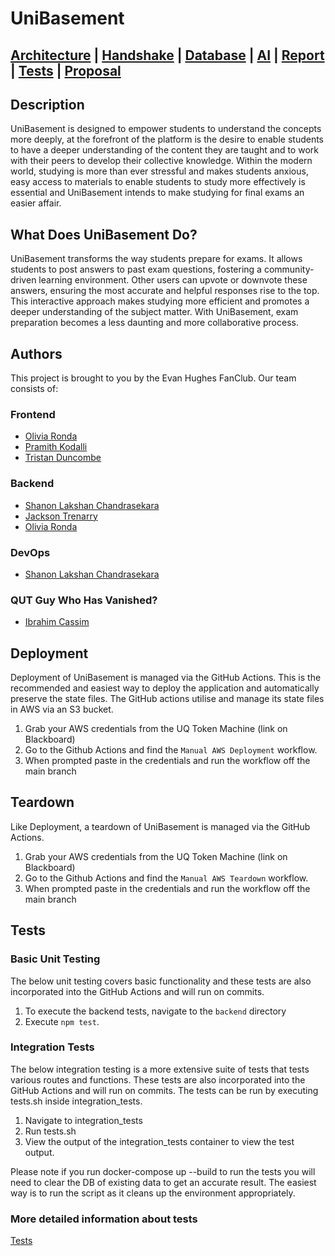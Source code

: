 # UniBasement

## [Architecture](model/ARCHITECTURE.md) | [Handshake](docs/HANDSHAKE.md) | [Database](docs/DATABASE.md) | [AI](AI.md) | [Report](report/REPORT.md) | [Tests](docs/TESTS.MD) | [Proposal](https://csse6400.github.io/project-proposal-2024/s4702098/proposal.html)

## Description

UniBasement is designed to empower students to understand the concepts more deeply, at the forefront of the platform is the desire to enable students to have a deeper understanding of the content they are taught and to work with their peers to develop their collective knowledge. Within the modern world, studying is more than ever stressful and makes students anxious, easy access to materials to enable students to study more effectively is essential and UniBasement intends to make studying for final exams an easier affair.  

## What Does UniBasement Do?

UniBasement transforms the way students prepare for exams. It allows students to post answers to past exam questions, fostering a community-driven learning environment. Other users can upvote or downvote these answers, ensuring the most accurate and helpful responses rise to the top. This interactive approach makes studying more efficient and promotes a deeper understanding of the subject matter. With UniBasement, exam preparation becomes a less daunting and more collaborative process.

## Authors

This project is brought to you by the Evan Hughes FanClub. Our team consists of:

### Frontend

- [Olivia Ronda](https://github.com/vilnor)
- [Pramith Kodalli](https://github.com/PramithKodali)
- [Tristan Duncombe](https://github.com/tristanduncombe)

### Backend

- [Shanon Lakshan Chandrasekara](https://github.com/86LAK)
- [Jackson Trenarry](https://github.com/JTrenarry)
- [Olivia Ronda](https://github.com/vilnor)

### DevOps

- [Shanon Lakshan Chandrasekara](https://github.com/86LAK)

### QUT Guy Who Has Vanished?
- [Ibrahim Cassim](https://github.com/IbrahimCassim)

## Deployment

Deployment of UniBasement is managed via the GitHub Actions. This is the recommended and easiest way to deploy the application and automatically preserve the state files. The GitHub actions utilise and manage its state files in AWS via an S3 bucket.


1. Grab your AWS credentials from the UQ Token Machine (link on Blackboard)
2. Go to the Github Actions and find the ```Manual AWS Deployment``` workflow.
3. When prompted paste in the credentials and run the workflow off the main branch

## Teardown

Like Deployment, a teardown of UniBasement is managed via the GitHub Actions. 

1. Grab your AWS credentials from the UQ Token Machine (link on Blackboard)
2. Go to the Github Actions and find the ```Manual AWS Teardown``` workflow.
3. When prompted paste in the credentials and run the workflow off the main branch

## Tests

### Basic Unit Testing

The below unit testing covers basic functionality and these tests are also incorporated into the GitHub Actions and will run on commits. 
1. To execute the backend tests, navigate to the `backend` directory 
2. Execute ```npm test```.

### Integration Tests

The below integration testing is a more extensive suite of tests that tests various routes and functions. These tests are also incorporated into the GitHub Actions and will run on commits. 
The tests can be run by executing tests.sh inside integration_tests.

1. Navigate to integration_tests
2. Run tests.sh
3. View the output of the integration_tests container to view the test output.

Please note if you run docker-compose up --build to run the tests you will need to clear the DB of existing data to get an accurate result. The easiest way is to run the script as it cleans up the environment appropriately. 

### More detailed information about tests

[Tests](docs/TESTS.MD)
